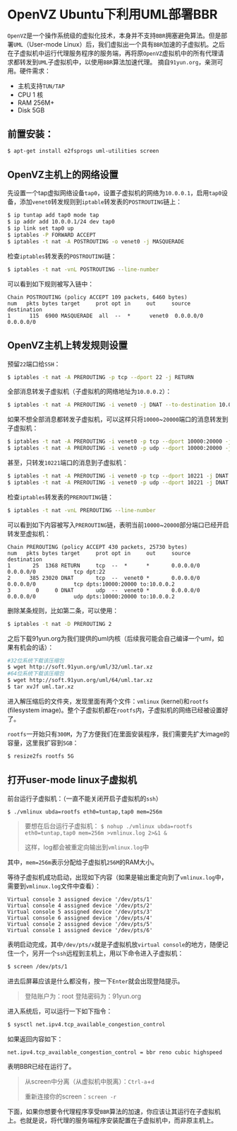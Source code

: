 # OpenVZ Ubuntu下利用UML部署BBR

`OpenVZ`是一个操作系统级的虚拟化技术，本身并不支持`BBR`拥塞避免算法。但是部署`UML`（User-mode Linux）后，我们虚拟出一个具有`BBR`加速的子虚拟机。之后在子虚拟机中运行代理服务程序的服务端，再将原`OpenVZ`虚拟机中的所有代理请求都转发到`UML`子虚拟机中，以使用`BBR`算法加速代理。
摘自`91yun.org`，亲测可用。硬件需求：

* 主机支持`TUN/TAP`
* CPU 1 核
* RAM 256M+
* Disk 5GB

## 前置安装：

```bash
$ apt-get install e2fsprogs uml-utilities screen
```

## OpenVZ主机上的网络设置

先设置一个tap虚拟网络设备`tap0`，设置子虚拟机的网络为`10.0.0.1`，启用`tap0`设备，添加`venet0`转发规则到`iptable`转发表的`POSTROUTING`链上：

```bash
$ ip tuntap add tap0 mode tap
$ ip addr add 10.0.0.1/24 dev tap0
$ ip link set tap0 up
$ iptables -P FORWARD ACCEPT
$ iptables -t nat -A POSTROUTING -o venet0 -j MASQUERADE
```

检查`iptables`转发表的`POSTROUTING`链：

```bash
$ iptables -t nat -vnL POSTROUTING --line-number
```
可以看到如下规则被写入链中：

```
Chain POSTROUTING (policy ACCEPT 109 packets, 6460 bytes)
num   pkts bytes target     prot opt in     out     source               destination         
1      115  6900 MASQUERADE  all  --  *      venet0  0.0.0.0/0            0.0.0.0/0 
```

## OpenVZ主机上转发规则设置

预留`22`端口给`SSH`：
```bash
$ iptables -t nat -A PREROUTING -p tcp --dport 22 -j RETURN
```
全部消息转发子虚拟机（子虚拟机的网络地址为`10.0.0.2`）：
```bash
$ iptables -t nat -A PREROUTING -i venet0 -j DNAT --to-destination 10.0.0.2
```

如果不想全部消息都转发子虚拟机，可以这样只将`10000`~`20000`端口的消息转发到子虚拟机：
```bash
$ iptables -t nat -A PREROUTING -i venet0 -p tcp --dport 10000:20000 -j DNAT --to-destination 10.0.0.2
$ iptables -t nat -A PREROUTING -i venet0 -p udp --dport 10000:20000 -j DNAT --to-destination 10.0.0.2
```

甚至，只转发`10221`端口的消息到子虚拟机：

```bash
$ iptables -t nat -A PREROUTING -i venet0 -p tcp --dport 10221 -j DNAT --to-destination 10.0.0.2
$ iptables -t nat -A PREROUTING -i venet0 -p udp --dport 10221 -j DNAT --to-destination 10.0.0.2
```

检查`iptables`转发表的`PREROUTING`链：

```bash
$ iptables -t nat -vnL PREROUTING --line-number
```

可以看到如下内容被写入`PREROUTING`链，表明当前`10000`~`20000`部分端口已经开启转发至虚拟机：

```
Chain PREROUTING (policy ACCEPT 430 packets, 25730 bytes)
num   pkts bytes target     prot opt in     out     source               destination         
1       25  1368 RETURN     tcp  --  *      *       0.0.0.0/0            0.0.0.0/0            tcp dpt:22
2      385 23020 DNAT       tcp  --  venet0 *       0.0.0.0/0            0.0.0.0/0            tcp dpts:10000:20000 to:10.0.0.2
3        0     0 DNAT       udp  --  venet0 *       0.0.0.0/0            0.0.0.0/0            udp dpts:10000:20000 to:10.0.0.2
```

删除某条规则，比如第二条，可以使用：

```bash
$ iptables -t nat -D PREROUTING 2
```

之后下载91yun.org为我们提供的uml内核（后续我可能会自己编译一个uml，如果有机会的话）：

```bash
#32位系统下载该压缩包
$ wget http://soft.91yun.org/uml/32/uml.tar.xz 
#64位系统下载该压缩包
$ wget http://soft.91yun.org/uml/64/uml.tar.xz 
$ tar xvJf uml.tar.xz
```

进入解压缩后的文件夹，发现里面有两个文件：`vmlinux` (kernel)和`rootfs` (filesystem image)。整个子虚拟机都在`rootfs`内，子虚拟机的网络已经被设置好了。

`rootfs`一开始只有`300M`，为了方便我们在里面安装程序，我们需要先扩大image的容量，这里我扩容到`5GB`：

```bash
$ resize2fs rootfs 5G
```

## 打开user-mode linux子虚拟机

前台运行子虚拟机：（一直不能关闭开启子虚拟机的`ssh`）

```bash
$ ./vmlinux ubda=rootfs eth0=tuntap,tap0 mem=256m
```

> 要想在后台运行子虚拟机：
> `$ nohup ./vmlinux ubda=rootfs eth0=tuntap,tap0 mem=256m >vmlinux.log 2>&1 &`
>
> 这样，log都会被重定向输出到`vmlinux.log`中

其中，`mem=256m`表示分配给子虚拟机`256M`的RAM大小。

等待子虚拟机成功启动，出现如下内容（如果是输出重定向到了`vmlinux.log`中，需要到`vmlinux.log`文件中查看）：

```
Virtual console 3 assigned device '/dev/pts/1'
Virtual console 4 assigned device '/dev/pts/2'
Virtual console 5 assigned device '/dev/pts/3'
Virtual console 6 assigned device '/dev/pts/4'
Virtual console 2 assigned device '/dev/pts/5'
Virtual console 1 assigned device '/dev/pts/6'
```

表明启动完成，其中`/dev/pts/x`就是子虚拟机放`virtual console`的地方，随便记住一个，另开一个`ssh`远程到主机上，用以下命令进入子虚拟机：

```bash
$ screen /dev/pts/1
```

进去后屏幕应该是什么都没有，按一下`Enter`就会出现登陆提示。

> 登陆账户为：root
> 登陆密码为：91yun.org

进入系统后，可以运行一下如下指令：

```bash
$ sysctl net.ipv4.tcp_available_congestion_control
```

如果返回内容如下：

```
net.ipv4.tcp_available_congestion_control = bbr reno cubic highspeed
```

表明BBR已经在运行了。

> 从screen中分离（从虚拟机中脱离）：`Ctrl-a`+`d`
>
> 重新连接你的screen：`screen -r`

下面，如果你想要令代理程序享受`BBR`算法的加速，你应该让其运行在子虚拟机上。也就是说，将代理的服务端程序安装配置在子虚拟机中，而非原主机上。